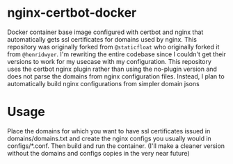 # nginx-certbot-docker
Docker container base image configured with certbot and nginx that automatically gets ssl certificates for domains used by nginx. This repository was originally forked from `@staticfloat` who originally forked it from `@henridwyer`. I'm rewriting the entire codebase since I couldn't get their versions to work for my usecase with my configuration. This repository uses the certbot nginx plugin rather than using the no-plugin version and does not parse the domains from nginx configuration files. Instead, I plan to automatically build nginx configurations from simpler domain jsons

# Usage
Place the domains for which you want to have ssl certificates issued in domains/domains.txt and create the nginx configs you usually would in configs/\*.conf. Then build and run the container. (I'll make a cleaner version without the domains and configs copies in the very near future)

